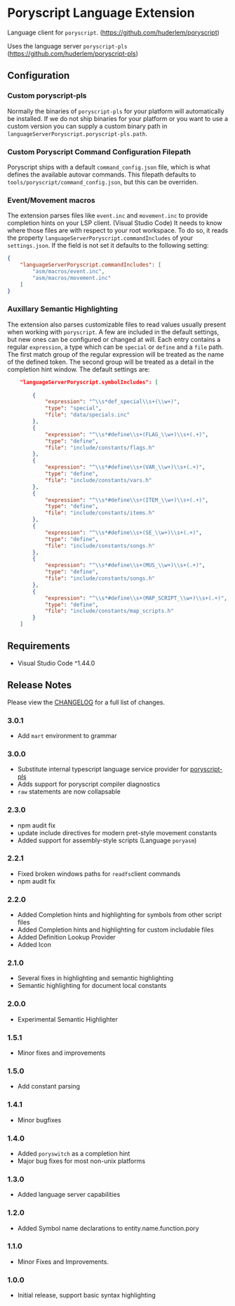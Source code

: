 # Poryscript Language Extension

Language client for `poryscript`. (https://github.com/huderlem/poryscript)

Uses the language server `poryscript-pls` (https://github.com/huderlem/poryscript-pls)

## Configuration

### Custom poryscript-pls

Normally the binaries of `poryscript-pls` for your platform will automatically be installed. If we do not ship binaries for your platform or you want to use a custom version you can supply a custom binary path in `languageServerPoryscript.poryscript-pls.path`.

### Custom Poryscript Command Configuration Filepath

Poryscript ships with a default `command_config.json` file, which is what defines the available autovar commands. This filepath defaults to `tools/poryscript/command_config.json`, but this can be overriden.

### Event/Movement macros

The extension parses files like `event.inc` and `movement.inc` to provide completion hints on your LSP client. (Visual Studio Code)
It needs to know where those files are with respect to your root workspace. To do so, it reads the property `languageServerPoryscript.commandIncludes` of your `settings.json`.
If the field is not set it defaults to the following setting:

```json
{
    "languageServerPoryscript.commandIncludes": [
        "asm/macros/event.inc",
        "asm/macros/movement.inc"
    ]
}
```

### Auxillary Semantic Highlighting

The extension also parses customizable files to read values usually present when working with `poryscript`. A few are included in the default settings, but new ones can be configured or changed at will. Each entry contains a regular `expression`, a type which can be `special` or `define` and a `file` path. The first match group of the regular expression will be treated as the name of the defined token. The second group will be treated as a detail in the completion hint window. The default settings are:

```json
    "languageServerPoryscript.symbolIncludes": [
    
        {
            "expression": "^\\s*def_special\\s+(\\w+)",
            "type": "special",
            "file": "data/specials.inc"
        },
        {
            "expression": "^\\s*#define\\s+(FLAG_\\w+)\\s+(.+)",
            "type": "define",
            "file": "include/constants/flags.h"
        },
        {
            "expression": "^\\s*#define\\s+(VAR_\\w+)\\s+(.+)",
            "type": "define",
            "file": "include/constants/vars.h"
        },
        {
            "expression": "^\\s*#define\\s+(ITEM_\\w+)\\s+(.+)",
            "type": "define",
            "file": "include/constants/items.h"
        },
        {
            "expression": "^\\s*#define\\s+(SE_\\w+)\\s+(.+)",
            "type": "define",
            "file": "include/constants/songs.h"
        },
        {
            "expression": "^\\s*#define\\s+(MUS_\\w+)\\s+(.+)",
            "type": "define",
            "file": "include/constants/songs.h"
        },
        {
            "expression": "^\\s*#define\\s+(MAP_SCRIPT_\\w+)\\s+(.+)",
            "type": "define",
            "file": "include/constants/map_scripts.h"
        }
    ]
```

## Requirements

* Visual Studio Code ^1.44.0

## Release Notes

Please view the [CHANGELOG](CHANGELOG.md) for a full list of changes.

### 3.0.1

* Add `mart` environment to grammar
### 3.0.0

* Substitute internal typescript language service provider for [poryscript-pls](https://github.com/huderlem/poryscript-pls)
* Adds support for poryscript compiler diagnostics
* `raw` statements are now collapsable

### 2.3.0

* npm audit fix
* update include directives for modern pret-style movement constants
* Added support for assembly-style scripts (Language `poryasm`)

### 2.2.1

* Fixed broken windows paths for `readfs`client commands
* npm audit fix

### 2.2.0

* Added Completion hints and highlighting for symbols from other script files
* Added Completion hints and highlighting for custom includable files
* Added Definition Lookup Provider
* Added Icon

### 2.1.0

* Several fixes in highlighting and semantic highlighting
* Semantic highlighting for document local constants

### 2.0.0

* Experimental Semantic Highlighter

### 1.5.1

* Minor fixes and improvements

### 1.5.0

* Add constant parsing

### 1.4.1

* Minor bugfixes

### 1.4.0

* Added `poryswitch` as a completion hint
* Major bug fixes for most non-unix platforms

### 1.3.0

* Added language server capabilities

### 1.2.0

* Added Symbol name declarations to entity.name.function.pory

### 1.1.0

* Minor Fixes and Improvements.

### 1.0.0

* Initial release, support basic syntax highlighting
